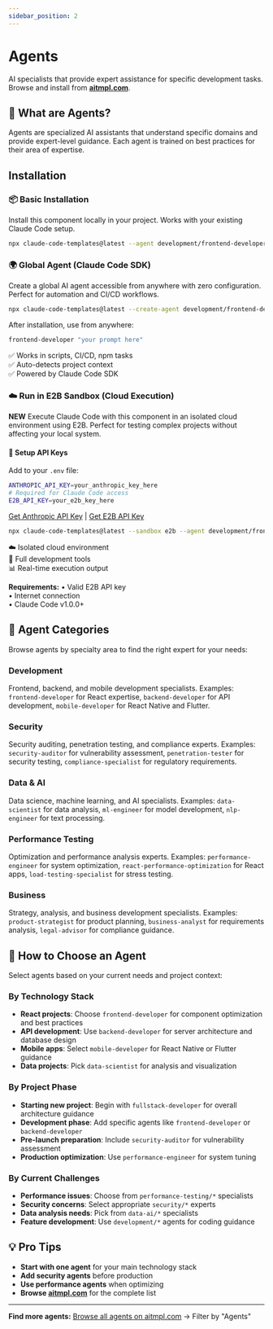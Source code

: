 ```yaml
---
sidebar_position: 2
---
```


# Agents

AI specialists that provide expert assistance for specific development tasks. Browse and install from **[aitmpl.com](https://aitmpl.com)**.

## 🤖 What are Agents?

Agents are specialized AI assistants that understand specific domains and provide expert-level guidance. Each agent is trained on best practices for their area of expertise.

## Installation

### 📦 Basic Installation
Install this component locally in your project. Works with your existing Claude Code setup.

```bash
npx claude-code-templates@latest --agent development/frontend-developer --yes
```

### 🌍 Global Agent (Claude Code SDK)
Create a global AI agent accessible from anywhere with zero configuration. Perfect for automation and CI/CD workflows.

```bash
npx claude-code-templates@latest --create-agent development/frontend-developer
```

After installation, use from anywhere:
```bash
frontend-developer "your prompt here"
```

✅ Works in scripts, CI/CD, npm tasks  
✅ Auto-detects project context  
✅ Powered by Claude Code SDK

### ☁️ Run in E2B Sandbox (Cloud Execution)
**NEW** Execute Claude Code with this component in an isolated cloud environment using E2B. Perfect for testing complex projects without affecting your local system.

#### 🔑 Setup API Keys
Add to your `.env` file:
```bash
ANTHROPIC_API_KEY=your_anthropic_key_here
# Required for Claude Code access
E2B_API_KEY=your_e2b_key_here
```
[Get Anthropic API Key](https://console.anthropic.com/) | [Get E2B API Key](https://e2b.dev/)

```bash
npx claude-code-templates@latest --sandbox e2b --agent development/frontend-developer --prompt "your development task"
```

☁️ Isolated cloud environment  
🔧 Full development tools  
📊 Real-time execution output

**Requirements:**
• Valid E2B API key  
• Internet connection  
• Claude Code v1.0.0+

## 📁 Agent Categories

Browse agents by specialty area to find the right expert for your needs:

### Development
Frontend, backend, and mobile development specialists. Examples: `frontend-developer` for React expertise, `backend-developer` for API development, `mobile-developer` for React Native and Flutter.

### Security  
Security auditing, penetration testing, and compliance experts. Examples: `security-auditor` for vulnerability assessment, `penetration-tester` for security testing, `compliance-specialist` for regulatory requirements.

### Data & AI
Data science, machine learning, and AI specialists. Examples: `data-scientist` for data analysis, `ml-engineer` for model development, `nlp-engineer` for text processing.

### Performance Testing
Optimization and performance analysis experts. Examples: `performance-engineer` for system optimization, `react-performance-optimization` for React apps, `load-testing-specialist` for stress testing.

### Business
Strategy, analysis, and business development specialists. Examples: `product-strategist` for product planning, `business-analyst` for requirements analysis, `legal-advisor` for compliance guidance.

## 🎯 How to Choose an Agent

Select agents based on your current needs and project context:

### By Technology Stack
- **React projects**: Choose `frontend-developer` for component optimization and best practices
- **API development**: Use `backend-developer` for server architecture and database design  
- **Mobile apps**: Select `mobile-developer` for React Native or Flutter guidance
- **Data projects**: Pick `data-scientist` for analysis and visualization

### By Project Phase
- **Starting new project**: Begin with `fullstack-developer` for overall architecture guidance
- **Development phase**: Add specific agents like `frontend-developer` or `backend-developer`
- **Pre-launch preparation**: Include `security-auditor` for vulnerability assessment
- **Production optimization**: Use `performance-engineer` for system tuning

### By Current Challenges
- **Performance issues**: Choose from `performance-testing/*` specialists
- **Security concerns**: Select appropriate `security/*` experts  
- **Data analysis needs**: Pick from `data-ai/*` specialists
- **Feature development**: Use `development/*` agents for coding guidance

## 💡 Pro Tips

- **Start with one agent** for your main technology stack
- **Add security agents** before production
- **Use performance agents** when optimizing
- **Browse [aitmpl.com](https://aitmpl.com)** for the complete list

---

**Find more agents:** [Browse all agents on aitmpl.com](https://aitmpl.com) → Filter by "Agents"